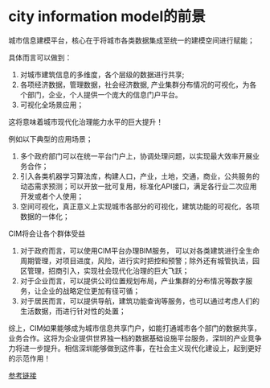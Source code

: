 # city information model的前景

城市信息建模平台，核心在于将城市各类数据集成至统一的建模空间进行赋能；

具体而言可以做到：
1. 对城市建筑信息的多维度，各个层级的数据进行共享;
2. 各项经济数据，管理数据，社会经济数据, 产业集群分布情况的可视化，为各个部门，企业，个人提供一个庞大的信息门户平台。
3. 可视化全场景应用；

这将意味着城市现代化治理能力水平的巨大提升！

例如以下典型的应用场景；
1. 多个政府部门可以在统一平台门户上，协调处理问题，以实现最大效率开展业务合作；
2. 引入各类机器学习算法库，构建人口，产业，土地，交通，商业，公共服务的动态需求预测；可以开放一批可复用，标准化API接口，满足各行业二次应用开发或者个人使用；
3. 空间可视化，真正意义上实现城市各部分的可视化，建筑功能的可视化，各项数据的一体化；

CIM将会让各个群体受益
1. 对于政府而言，可以使用CIM平台办理BIM服务， 可以对各类建筑进行全生命周期管理，对项目进度，风险，进行实时把控和预警；除外还有城管执法，园区管理，招商引入，实现社会现代化治理的巨大飞跃；
2. 对于企业而言，可以提供公司位置规划布局，产业集群的分布情况等数字服务，让企业的战略定位更加有径可循；
3. 对于居民而言，可以提供导航，建筑功能查询等服务，也可以通过考虑人们的生活数据，而进行针对性的处置；

综上，CIM如果能够成为城市信息共享门户，如能打通城市各个部门的数据共享，业务合作。这将为企业提供世界独一档的数据基础设施平台服务，深圳的产业竞争力将进一步提升。相信深圳能够做到这件事，在社会主义现代化建设上，起到更好的示范作用！

[参考链接](https://www.bilibili.com/video/BV1e84y1F7mD/?share_source=copy_web&vd_source=d8d667a2e16a8c1ee67ec03b02c89def)